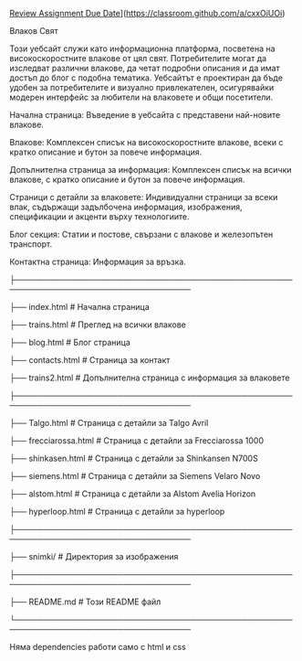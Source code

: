 [Review Assignment Due Date](https://classroom.github.com/assets/deadline-readme-button-22041afd0340ce965d47ae6ef1cefeee28c7c493a6346c4f15d667ab976d596c.svg)](https://classroom.github.com/a/cxxOiUOi)


Влаков Свят

Този уебсайт служи като информационна платформа, посветена на високоскоростните влакове от цял свят. Потребителите могат да изследват различни влакове, да четат подробни описания и да имат достъп до блог с подобна тематика. Уебсайтът е проектиран да бъде удобен за потребителите и визуално привлекателен, осигурявайки модерен интерфейс за любители на влаковете и общи посетители.


Начална страница: Въведение в уебсайта с представени най-новите влакове.

Влакове: Комплексен списък на високоскоростните влакове, всеки с кратко описание и бутон за повече информация.

Допълнителна страница за информация: Комплексен списък на всички влакове, с кратко описание и бутон за повече информация.

Страници с детайли за влаковете: Индивидуални страници за всеки влак, съдържащи задълбочена информация, изображения, спецификации и акценти върху технологиите.

Блог секция: Статии и постове, свързани с влакове и железопътен транспорт.

Контактна страница: Информация за връзка.


├─────────────────────────────────────────────────────────────────────────────────

├── index.html               # Начална страница

├── trains.html              # Преглед на всички влакове

├── blog.html                # Блог страница

├── contacts.html            # Страница за контакт

├── trains2.html             # Допълнителна страница с информация за влаковете

├─────────────────────────────────────────────────────────────────────────────────

├── Talgo.html               # Страница с детайли за Talgo Avril

├── frecciarossa.html        # Страница с детайли за Frecciarossa 1000

├── shinkasen.html           # Страница с детайли за Shinkansen N700S

├── siemens.html             # Страница с детайли за Siemens Velaro Novo

├── alstom.html              # Страница с детайли за Alstom Avelia Horizon

├── hyperloop.html           # Страница с детайли за hyperloop

├─────────────────────────────────────────────────────────────────────────────────

├── snimki/                  # Директория за изображения

├─────────────────────────────────────────────────────────────────────────────────

├── README.md                # Този README файл

└─────────────────────────────────────────────────────────────────────────────────

Няма dependencies работи само с html и css